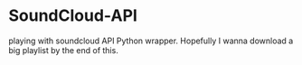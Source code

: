 # SoundCloud-API
playing with soundcloud API Python wrapper. Hopefully I wanna download a big playlist by the end of this.
